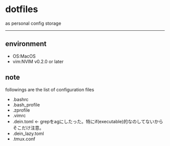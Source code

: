 # dotfiles

as personal config storage

---

## environment

- OS:MacOS
- vim:NVIM v0.2.0 or later

## note

followings are the list of configuration files

- .bashrc
- .bash_profile
- .zprofile
- .vimrc
- .dein.toml <- grepをagにしたった。特にif(executable)的なのしてないからそこだけ注意。
- .dein_lazy.toml
- .tmux.conf
